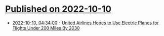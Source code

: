 # [Published on 2022-10-10](index.md)

* [2022-10-10, 04:34:00](https://tech.slashdot.org/story/22/10/09/2218231/united-airlines-hopes-to-use-electric-planes-for-flights-under-200-miles-by-2030?utm_source=rss1.0mainlinkanon&utm_medium=feed) - [United Airlines Hopes to Use Electric Planes for Flights Under 200 Miles By 2030](https://tech.slashdot.org/story/22/10/09/2218231/united-airlines-hopes-to-use-electric-planes-for-flights-under-200-miles-by-2030?utm_source=rss1.0mainlinkanon&utm_medium=feed)
